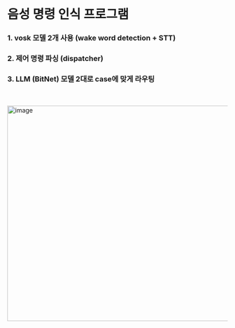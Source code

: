 # 음성 명령 인식 프로그램

### 1. vosk 모델 2개 사용 (wake word detection + STT)
### 2. 제어 명령 파싱 (dispatcher)
### 3. LLM (BitNet) 모델 2대로 case에 맞게 라우팅
<br><br>
<img width="729" height="493" alt="image" src="https://github.com/user-attachments/assets/c91254be-5a53-412e-92e0-83691a621d35" />
